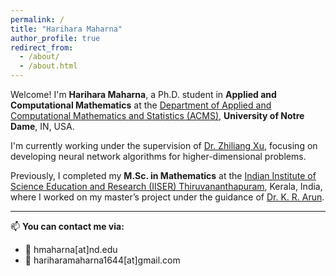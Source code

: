 ```yaml
---
permalink: /
title: "Harihara Maharna"
author_profile: true
redirect_from:
  - /about/
  - /about.html
---
```


Welcome! I'm **Harihara Maharna**, a Ph.D. student in **Applied and Computational Mathematics** at the [Department of Applied and Computational Mathematics and Statistics (ACMS)](https://acms.nd.edu/), **University of Notre Dame**, IN, USA.

I'm currently working under the supervision of [Dr. Zhiliang Xu](https://acms.nd.edu/people/zhiliang-xu/), focusing on developing neural network algorithms for higher-dimensional problems.

Previously, I completed my **M.Sc. in Mathematics** at the [Indian Institute of Science Education and Research (IISER) Thiruvananthapuram](https://www.iisertvm.ac.in/), Kerala, India, where I worked on my master’s project under the guidance of [Dr. K. R. Arun](https://www.iisertvm.ac.in/faculty/arun).

---

📫 **You can contact me via:**

- 📧 hmaharna[at]nd.edu
- 📧 hariharamaharna1644[at]gmail.com

<!------->
<!--permalink: /-->
<!--title: "Harihara Maharna"-->
<!--author_profile: true-->
<!--redirect_from:-->
<!--  - /about/-->
<!--  - /about.html-->
<!------->
<!---->
<!--Hi! Welcome to my website! I'm Harihara Maharna, a first-year Applied Mathematics PhD student in the Department of Applied and Computational Mathematics and Statistics (ACMS) of the University of Notre Dame, South Bend, IN, US. I did my master's in mathematics from IISER Thiruvananthapuram, Kerala, India, and my master's project was under the supervision of Dr. K. R. Arun.-->
<!---->
<!--You can contact me via:-->
<!---->
<!--- hmaharna[at]nd.edu-->
<!--- hariharamaharna1644[at]gmail.com-->
